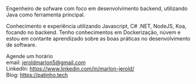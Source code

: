 Engenheiro de sofware com foco em desenvolvimento backend, utilizando Java como ferramenta principal.

Conhecimento e experiência utilizando Javascript, C# .NET, NodeJS, Koa, focando no backend.
Tenho conhecimentos em Dockerização, núvem e estou em contante aprendizado sobre as boas práticas no desenvolvimento de software.

Agende um horário <br>
email: jeroldmarlon5@gmail.com <br>
LinkedIn: https://www.linkedin.com/in/marlon-jerold/ <br>
Blog: https://patinho.tech
